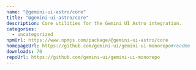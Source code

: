 ```yaml
---
name: "@gemini-ui-astro/core"
title: "@gemini-ui-astro/core"
description: Core utilities for the Gemini UI Astro integration.
categories:
  - uncategorized
npmUrl: https://www.npmjs.com/package/@gemini-ui-astro/core
homepageUrl: https://github.com/gemini-ui/gemini-ui-monorepo#readme
downloads: 70
repoUrl: https://github.com/gemini-ui/gemini-ui-monorepo
---
```

